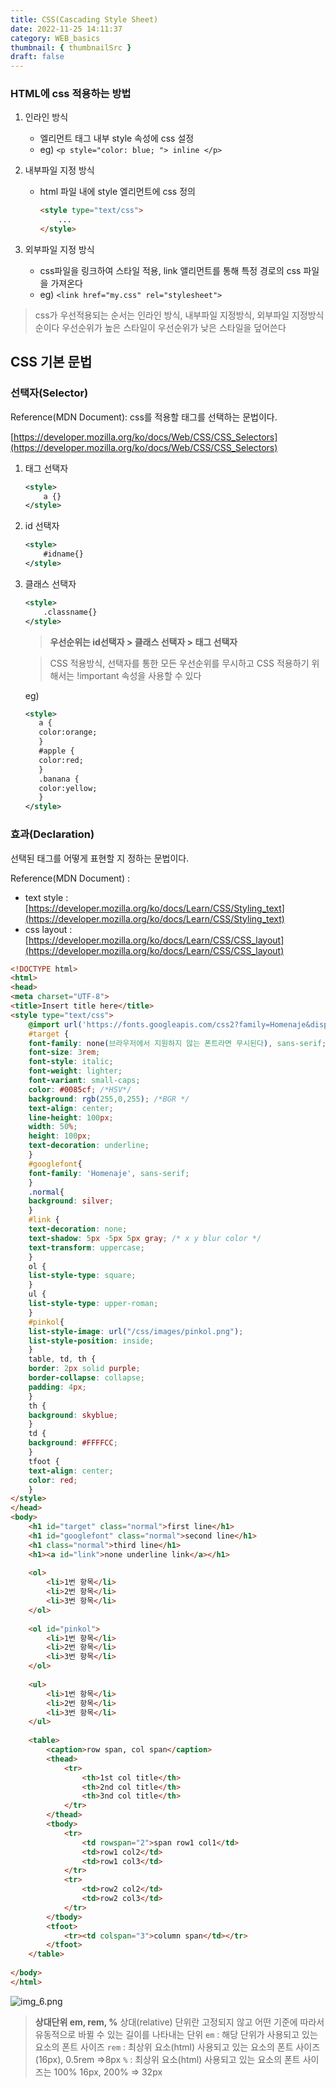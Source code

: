 ```yaml
---
title: CSS(Cascading Style Sheet)
date: 2022-11-25 14:11:37
category: WEB_basics
thumbnail: { thumbnailSrc }
draft: false
---
```


### HTML에 css 적용하는 방법

1. 인라인 방식
    - 엘리먼트 태그 내부 style 속성에 css 설정
    - eg) `<p style="color: blue; "> inline </p>`
2. 내부파일 지정 방식
    - html 파일 내에 style 엘리먼트에 css 정의

        ```html
        <style type="text/css">
        	...
        </style>
        ```

3. 외부파일 지정 방식
    - css파일을 링크하여 스타일 적용, link 앨리먼트를 통해 특정 경로의 css 파일을 가져온다
    - eg) `<link href="my.css" rel="stylesheet">`

> css가 우선적용되는 순서는 인라인 방식, 내부파일 지정방식, 외부파일 지정방식 순이다
우선순위가 높은 스타일이 우선순위가 낮은 스타일을 덮어쓴다
>

## CSS 기본 문법

### 선택자(Selector)

Reference(MDN Document): css를 적용할 태그를 선택하는 문법이다.

[https://developer.mozilla.org/ko/docs/Web/CSS/CSS_Selectors](https://developer.mozilla.org/ko/docs/Web/CSS/CSS_Selectors)

1. 태그 선택자

    ```xml
    <style>
    	a {}
    </style>
    ```

2. id 선택자

   ```xml
   <style>
       #idname{}
   </style>
   ```

3. 클래스 선택자

    ```xml
    <style>
    	.classname{}
    </style>
    ```

   > **우선순위는 id선택자 > 클래스 선택자 > 태그 선택자**
   >

   > CSS 적용방식, 선택자를 통한 모든 우선순위를 무시하고 CSS 적용하기 위해서는 !important 속성을 사용할 수 있다
   >

   eg)

    ```xml
    <style>
       a {
       color:orange;
       }
       #apple {
       color:red;
       }
       .banana {
       color:yellow;
       }
    </style>
    ```

### 효과(Declaration)

선택된 태그를 어떻게 표현할 지 정하는 문법이다.

Reference(MDN Document) :

- text
  style : [https://developer.mozilla.org/ko/docs/Learn/CSS/Styling_text](https://developer.mozilla.org/ko/docs/Learn/CSS/Styling_text)
- css
  layout : [https://developer.mozilla.org/ko/docs/Learn/CSS/CSS_layout](https://developer.mozilla.org/ko/docs/Learn/CSS/CSS_layout)

```html
<!DOCTYPE html>
<html>
<head>
<meta charset="UTF-8">
<title>Insert title here</title>
<style type="text/css">
	@import url('https://fonts.googleapis.com/css2?family=Homenaje&display=swap');
	#target {
	font-family: none(브라우저에서 지원하지 않는 폰트라면 무시된다), sans-serif; 
	font-size: 3rem;
	font-style: italic; 
	font-weight: lighter; 
	font-variant: small-caps;
	color: #0085cf; /*HSV*/
	background: rgb(255,0,255); /*BGR */
	text-align: center;
	line-height: 100px;
	width: 50%;
	height: 100px;
	text-decoration: underline;
	}
	#googlefont{
	font-family: 'Homenaje', sans-serif;
	}
	.normal{
	background: silver;
	}
	#link {
	text-decoration: none;
	text-shadow: 5px -5px 5px gray; /* x y blur color */
	text-transform: uppercase;
	}
	ol {
	list-style-type: square;
	}
	ul {
	list-style-type: upper-roman;
	}
	#pinkol{
	list-style-image: url("/css/images/pinkol.png");
	list-style-position: inside;
	}
	table, td, th {
	border: 2px solid purple; 
	border-collapse: collapse;
	padding: 4px;
	}
	th {
	background: skyblue;
	}
	td {
	background: #FFFFCC;
	}
	tfoot {
	text-align: center;
	color: red;
	}
</style>
</head>
<body>
	<h1 id="target" class="normal">first line</h1>
	<h1 id="googlefont" class="normal">second line</h1>
	<h1 class="normal">third line</h1>
	<h1><a id="link">none underline link</a></h1>
	
	<ol>
		<li>1번 항목</li>
		<li>2번 항목</li>
		<li>3번 항목</li>
	</ol>
	
	<ol id="pinkol">
		<li>1번 항목</li>
		<li>2번 항목</li>
		<li>3번 항목</li>
	</ol>
	
	<ul>
		<li>1번 항목</li>
		<li>2번 항목</li>
		<li>3번 항목</li>
	</ul>
	
	<table>
		<caption>row span, col span</caption>
		<thead>
			<tr>
				<th>1st col title</th>
				<th>2nd col title</th>
				<th>3nd col title</th>
			</tr>
		</thead>
		<tbody>
			<tr>
				<td rowspan="2">span row1 col1</td>
				<td>row1 col2</td>
				<td>row1 col3</td>
			</tr>
			<tr>
				<td>row2 col2</td>
				<td>row2 col3</td>
			</tr>
		</tbody>
		<tfoot>
			<tr><td colspan="3">column span</td></tr>
		</tfoot>
	</table>
	
</body>
</html>
```

![img_6.png](img_6.png)
> **상대단위 em, rem, %**
상대(relative) 단위란 고정되지 않고 어떤 기준에 따라서 유동적으로 바뀔 수 있는 길이를 나타내는 단위
`em`  :  해당 단위가 사용되고 있는 요소의 폰트 사이즈
`rem`  :  최상위 요소(html) 사용되고 있는 요소의 폰트 사이즈(16px), 0.5rem ⇒8px
`%` : 최상위 요소(html) 사용되고 있는 요소의 폰트 사이즈는 100% 16px, 200% ⇒ 32px
>


